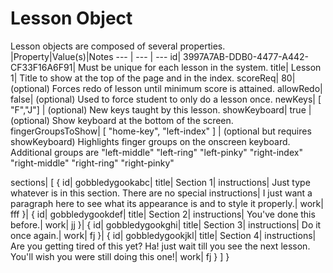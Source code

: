 # Lesson Object
Lesson objects are composed of several properties.
|Property|Value(s)|Notes
--- | --- | ---
id| 3997A7AB-DDB0-4477-A442-CF33F16A6F91| Must be unique for each lesson in the system.
title| Lesson 1| Title to show at the top of the page and in the index.
scoreReq| 80| (optional) Forces redo of lesson until minimum score is attained.
allowRedo| false| (optional) Used to force student to only do a lesson once.
newKeys| [ "F","J"] | (optional) New keys taught by this lesson.
showKeyboard| true | (optional) Show keyboard at the bottom of the screen.
fingerGroupsToShow| [ "home-key", "left-index" ] | (optional but requires showKeyboard) Highlights finger groups on the onscreen keyboard. Additional groups are "left-middle" "left-ring" "left-pinky" "right-index" "right-middle" "right-ring" "right-pinky"





sections| [
{
id| gobbledygookabc|
title| Section 1|
instructions| Just type whatever is in this section. There are no special instructions| I just want a paragraph here to see what its appearance is and to style it properly.|
work| fff
}|
{
id| gobbledygookdef|
title| Section 2|
instructions| You've done this before.|
work| jj
}|
{
id| gobbledygookghi|
title| Section 3|
instructions| Do it once again.|
work| fj
}|
{
id| gobbledygookjkl|
title| Section 4|
instructions| Are you getting tired of this yet? Ha! just wait till you see the next lesson. You'll wish you were still doing this one!|
work| fj
}
]
}